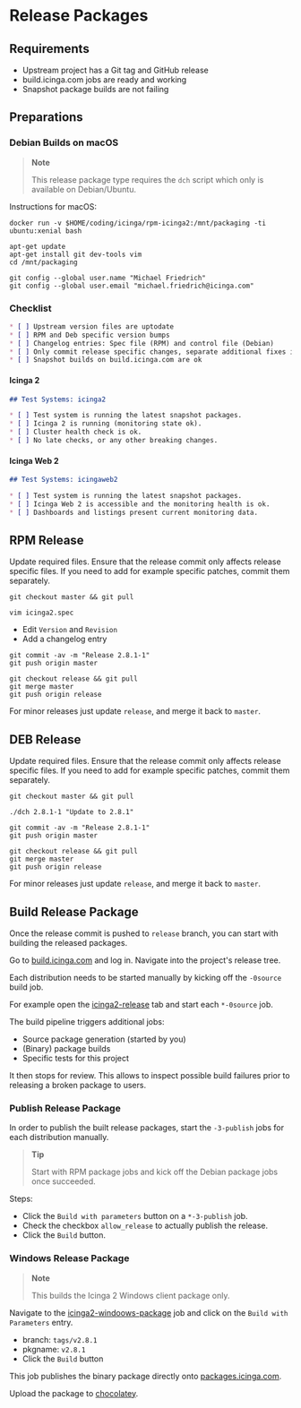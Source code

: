 # Release Packages <a id="release-package"></a>

## Requirements <a id="release-package-requirements"></a>

* Upstream project has a Git tag and GitHub release
* build.icinga.com jobs are ready and working
* Snapshot package builds are not failing

## Preparations <a id="release-package-preparations"></a>

### Debian Builds on macOS <a id="release-package-preparations-macos"></a>

> **Note**
>
> This release package type requires the `dch` script which only is available on Debian/Ubuntu.

Instructions for macOS:

```
docker run -v $HOME/coding/icinga/rpm-icinga2:/mnt/packaging -ti ubuntu:xenial bash

apt-get update
apt-get install git dev-tools vim
cd /mnt/packaging

git config --global user.name "Michael Friedrich"
git config --global user.email "michael.friedrich@icinga.com"
```

### Checklist <a id="release-package-checklist"></a>

```markdown
* [ ] Upstream version files are uptodate
* [ ] RPM and Deb specific version bumps
* [ ] Changelog entries: Spec file (RPM) and control file (Debian)
* [ ] Only commit release specific changes, separate additional fixes into commits
* [ ] Snapshot builds on build.icinga.com are ok
```

#### Icinga 2 <a id="release-package-checklist-icinga2"></a>

```markdown
## Test Systems: icinga2

* [ ] Test system is running the latest snapshot packages.
* [ ] Icinga 2 is running (monitoring state ok).
* [ ] Cluster health check is ok.
* [ ] No late checks, or any other breaking changes.
```

#### Icinga Web 2 <a id="release-package-checklist-icingaweb2"></a>

```markdown
## Test Systems: icingaweb2

* [ ] Test system is running the latest snapshot packages.
* [ ] Icinga Web 2 is accessible and the monitoring health is ok.
* [ ] Dashboards and listings present current monitoring data.
```

## RPM Release <a id="release-package-rpm"></a>

Update required files. Ensure that the release commit only affects
release specific files. If you need to add for example specific
patches, commit them separately.

```
git checkout master && git pull

vim icinga2.spec
```

- Edit `Version` and `Revision`
- Add a changelog entry

```
git commit -av -m "Release 2.8.1-1"
git push origin master

git checkout release && git pull
git merge master
git push origin release
```

For minor releases just update `release`, and merge it back to `master`.

## DEB Release <a id="release-package-deb"></a>

Update required files. Ensure that the release commit only affects
release specific files. If you need to add for example specific
patches, commit them separately.

```
git checkout master && git pull

./dch 2.8.1-1 "Update to 2.8.1"

git commit -av -m "Release 2.8.1-1"
git push origin master

git checkout release && git pull
git merge master
git push origin release
```

For minor releases just update `release`, and merge it back to `master`.

## Build Release Package <a id="release-package-build"></a>

Once the release commit is pushed to `release` branch, you can start with building the released packages.

Go to [build.icinga.com](https://build.icinga.com) and log in. Navigate into the
project's release tree.

Each distribution needs to be started manually by kicking off the `-0source` build job.

For example open the [icinga2-release](https://build.icinga.com/job/icinga2-release/) tab
and start each `*-0source` job.

The build pipeline triggers additional jobs:

- Source package generation (started by you)
- (Binary) package builds
- Specific tests for this project

It then stops for review. This allows to inspect possible build failures prior to releasing
a broken package to users.

### Publish Release Package <a id="release-package-build-publish"></a>

In order to publish the built release packages, start the `-3-publish` jobs for each
distribution manually.

> **Tip**
>
> Start with RPM package jobs and kick off the Debian package jobs once succeeded.

Steps:

* Click the `Build with parameters` button on a `*-3-publish` job.
* Check the checkbox `allow_release` to actually publish the release.
* Click the `Build` button.


### Windows Release Package <a id="release-package-build-windows"></a>

> **Note**
>
> This builds the Icinga 2 Windows client package only.

Navigate to the [icinga2-windoows-package](https://build.icinga.com/view/Icinga%202/job/icinga2-windows-package/) job
and click on the `Build with Parameters` entry.

- branch: `tags/v2.8.1`
- pkgname: `v2.8.1`
- Click the `Build` button

This job publishes the binary package directly onto [packages.icinga.com](https://packages.icinga.com).

Upload the package to [chocolatey](https://chocolatey.org/packages/upload).
